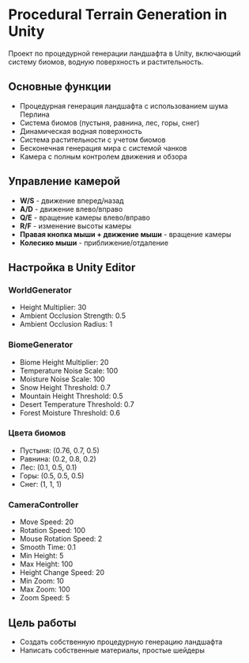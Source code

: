 # Procedural Terrain Generation in Unity

Проект по процедурной генерации ландшафта в Unity, включающий систему биомов, водную поверхность и растительность.

## Основные функции

- Процедурная генерация ландшафта с использованием шума Перлина
- Система биомов (пустыня, равнина, лес, горы, снег)
- Динамическая водная поверхность
- Система растительности с учетом биомов
- Бесконечная генерация мира с системой чанков
- Камера с полным контролем движения и обзора

## Управление камерой

- **W/S** - движение вперед/назад
- **A/D** - движение влево/вправо
- **Q/E** - вращение камеры влево/вправо
- **R/F** - изменение высоты камеры
- **Правая кнопка мыши + движение мыши** - вращение камеры
- **Колесико мыши** - приближение/отдаление

## Настройка в Unity Editor

### WorldGenerator
- Height Multiplier: 30
- Ambient Occlusion Strength: 0.5
- Ambient Occlusion Radius: 1

### BiomeGenerator
- Biome Height Multiplier: 20
- Temperature Noise Scale: 100
- Moisture Noise Scale: 100
- Snow Height Threshold: 0.7
- Mountain Height Threshold: 0.5
- Desert Temperature Threshold: 0.7
- Forest Moisture Threshold: 0.6

### Цвета биомов
- Пустыня: (0.76, 0.7, 0.5)
- Равнина: (0.2, 0.8, 0.2)
- Лес: (0.1, 0.5, 0.1)
- Горы: (0.5, 0.5, 0.5)
- Снег: (1, 1, 1)

### CameraController
- Move Speed: 20
- Rotation Speed: 100
- Mouse Rotation Speed: 2
- Smooth Time: 0.1
- Min Height: 5
- Max Height: 100
- Height Change Speed: 20
- Min Zoom: 10
- Max Zoom: 100
- Zoom Speed: 5

## Цель работы
- Создать собственную процедурную генерацию ландшафта
- Написать собственные материалы, простые шейдеры
